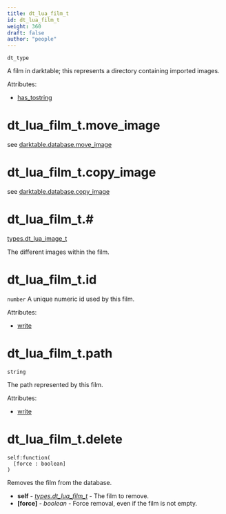 ```yaml
---
title: dt_lua_film_t
id: dt_lua_film_t
weight: 360
draft: false
author: "people"
---
```


`dt_type`

A film in darktable; this represents a directory containing imported images.

Attributes:

* [has_tostring](../attributes#has_tostring)

# dt_lua_film_t.move_image
see [darktable.database.move_image](../../darktable/darktable.database#darktabledatabasemove_image)

# dt_lua_film_t.copy_image
see [darktable.database.copy_image](../../darktable/darktable.database#darktabledatabasecopy_image)

# dt_lua_film_t.#

[types.dt_lua_image_t](../types/dt_lua_image_t)

The different images within the film.

# dt_lua_film_t.id

`number`
A unique numeric id used by this film.

Attributes:

* [write](../attributes#write)

# dt_lua_film_t.path

`string`

The path represented by this film.

Attributes:

* [write](../attributes#write)

# dt_lua_film_t.delete
```
self:function(
  [force : boolean]
)
```

Removes the film from the database.

* **self** - _[types.dt_lua_film_t](../types/dt_lua_film_t)_ - The film to remove.
* **\[force\]** - _boolean_ - Force removal, even if the film is not empty.

